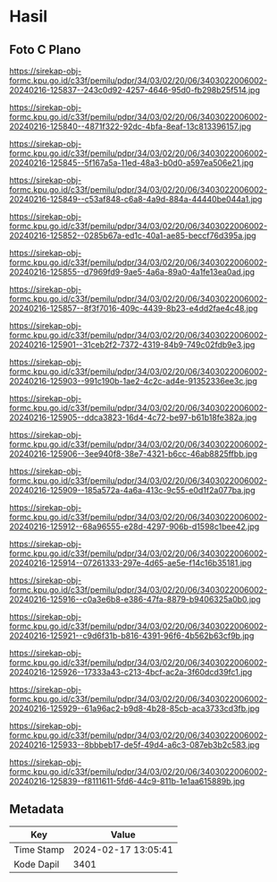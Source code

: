 # Hasil

## Foto C Plano

https://sirekap-obj-formc.kpu.go.id/c33f/pemilu/pdpr/34/03/02/20/06/3403022006002-20240216-125837--243c0d92-4257-4646-95d0-fb298b25f514.jpg

https://sirekap-obj-formc.kpu.go.id/c33f/pemilu/pdpr/34/03/02/20/06/3403022006002-20240216-125840--4871f322-92dc-4bfa-8eaf-13c813396157.jpg

https://sirekap-obj-formc.kpu.go.id/c33f/pemilu/pdpr/34/03/02/20/06/3403022006002-20240216-125845--5f167a5a-11ed-48a3-b0d0-a597ea506e21.jpg

https://sirekap-obj-formc.kpu.go.id/c33f/pemilu/pdpr/34/03/02/20/06/3403022006002-20240216-125849--c53af848-c6a8-4a9d-884a-44440be044a1.jpg

https://sirekap-obj-formc.kpu.go.id/c33f/pemilu/pdpr/34/03/02/20/06/3403022006002-20240216-125852--0285b67a-ed1c-40a1-ae85-beccf76d395a.jpg

https://sirekap-obj-formc.kpu.go.id/c33f/pemilu/pdpr/34/03/02/20/06/3403022006002-20240216-125855--d7969fd9-9ae5-4a6a-89a0-4a1fe13ea0ad.jpg

https://sirekap-obj-formc.kpu.go.id/c33f/pemilu/pdpr/34/03/02/20/06/3403022006002-20240216-125857--8f3f7016-409c-4439-8b23-e4dd2fae4c48.jpg

https://sirekap-obj-formc.kpu.go.id/c33f/pemilu/pdpr/34/03/02/20/06/3403022006002-20240216-125901--31ceb2f2-7372-4319-84b9-749c02fdb9e3.jpg

https://sirekap-obj-formc.kpu.go.id/c33f/pemilu/pdpr/34/03/02/20/06/3403022006002-20240216-125903--991c190b-1ae2-4c2c-ad4e-91352336ee3c.jpg

https://sirekap-obj-formc.kpu.go.id/c33f/pemilu/pdpr/34/03/02/20/06/3403022006002-20240216-125905--ddca3823-16d4-4c72-be97-b61b18fe382a.jpg

https://sirekap-obj-formc.kpu.go.id/c33f/pemilu/pdpr/34/03/02/20/06/3403022006002-20240216-125906--3ee940f8-38e7-4321-b6cc-46ab8825ffbb.jpg

https://sirekap-obj-formc.kpu.go.id/c33f/pemilu/pdpr/34/03/02/20/06/3403022006002-20240216-125909--185a572a-4a6a-413c-9c55-e0d1f2a077ba.jpg

https://sirekap-obj-formc.kpu.go.id/c33f/pemilu/pdpr/34/03/02/20/06/3403022006002-20240216-125912--68a96555-e28d-4297-906b-d1598c1bee42.jpg

https://sirekap-obj-formc.kpu.go.id/c33f/pemilu/pdpr/34/03/02/20/06/3403022006002-20240216-125914--07261333-297e-4d65-ae5e-f14c16b35181.jpg

https://sirekap-obj-formc.kpu.go.id/c33f/pemilu/pdpr/34/03/02/20/06/3403022006002-20240216-125916--c0a3e6b8-e386-47fa-8879-b9406325a0b0.jpg

https://sirekap-obj-formc.kpu.go.id/c33f/pemilu/pdpr/34/03/02/20/06/3403022006002-20240216-125921--c9d6f31b-b816-4391-96f6-4b562b63cf9b.jpg

https://sirekap-obj-formc.kpu.go.id/c33f/pemilu/pdpr/34/03/02/20/06/3403022006002-20240216-125926--17333a43-c213-4bcf-ac2a-3f60dcd39fc1.jpg

https://sirekap-obj-formc.kpu.go.id/c33f/pemilu/pdpr/34/03/02/20/06/3403022006002-20240216-125929--61a96ac2-b9d8-4b28-85cb-aca3733cd3fb.jpg

https://sirekap-obj-formc.kpu.go.id/c33f/pemilu/pdpr/34/03/02/20/06/3403022006002-20240216-125933--8bbbeb17-de5f-49d4-a6c3-087eb3b2c583.jpg

https://sirekap-obj-formc.kpu.go.id/c33f/pemilu/pdpr/34/03/02/20/06/3403022006002-20240216-125839--f8111611-5fd6-44c9-811b-1e1aa615889b.jpg


## Metadata

| Key        | Value               |
| ---------- | ------------------- |
| Time Stamp | 2024-02-17 13:05:41 |
| Kode Dapil | 3401                |




